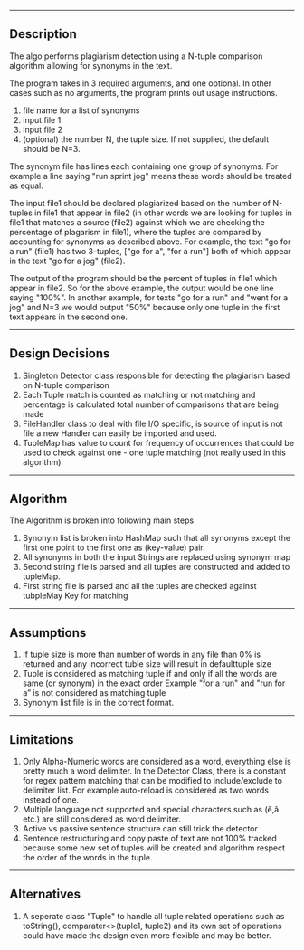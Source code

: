 ----------------------
Description
----------------------
The algo performs plagiarism detection using a N-tuple comparison algorithm allowing for synonyms in the text.

The program takes in 3 required arguments, and one optional.  In other cases such as no arguments, the program prints out usage instructions.

1) file name for a list of synonyms
2) input file 1
3) input file 2
4) (optional) the number N, the tuple size.  If not supplied, the default should be N=3.

The synonym file has lines each containing one group of synonyms.  For example a line saying "run sprint jog" means these words should be treated as equal.

The input file1 should be declared plagiarized based on the number of N-tuples in file1 that appear in file2 (in other words we are looking for tuples in file1 that matches a source (file2) against which we are checking the percentage of plagarism in file1), where the tuples are compared by accounting for synonyms as described above.  For example, the text "go for a run" (file1) has two 3-tuples, ["go for a", "for a run"] both of which appear in the text "go for a jog" (file2).

The output of the program should be the percent of tuples in file1 which appear in file2.  So for the above example, the output would be one line saying "100%".  In another example, for texts "go for a run" and "went for a jog" and N=3 we would output "50%" because only one tuple in the first text appears in the second one.

----------------
Design Decisions
-----------------
1. Singleton Detector class responsible for detecting the plagiarism based on N-tuple comparison
2. Each Tuple match is counted as matching or not matching and percentage is calculated total number of comparisons that are being made
3. FileHandler class to deal with file I/O specific, is source of input is not file a new Handler can easily be imported and used.
4. TupleMap has value to count for frequency of occurrences that could be used to check against one - one tuple matching (not
really used in this algorithm)

----------
Algorithm
----------
The Algorithm is broken into following main steps
1. Synonym list is broken into HashMap such that all synonyms except the first one point to the first one as (key-value) pair.
2. All synonyms in both the input Strings are replaced using synonym map
3. Second string file is parsed and all tuples are constructed and added to tupleMap.
4. First string file is parsed and all the tuples are checked against tubpleMay Key for matching

-----------
Assumptions
-----------
1. If tuple size is more than number of words in any file than 0% is returned and any incorrect tuble size will result in defaulttuple size
2. Tuple is considered as matching tuple if and only if all the words are same (or synonym) in the exact order
Example "for a run" and "run for a” is not considered as matching tuple
3. Synonym list file is in the correct format.

-----------
Limitations
-----------
1. Only Alpha-Numeric words are considered as a word, everything else is pretty much a word delimiter. In the Detector Class,
there is a constant for regex pattern matching that can be modified to include/exclude to delimiter list.
For example auto-reload is considered as two words instead of one.
2. Multiple language not supported and special characters such as (ê,â etc.) are still considered as word delimiter.
3. Active vs passive sentence structure can still trick the detector
4. Sentence restructuring and copy paste of text are not 100% tracked because some new set of tuples will be created and algorithm 
respect the order of the words in the tuple.

-------------
Alternatives
-------------
1. A seperate class "Tuple" to handle all tuple related operations such as toString(), comparater<>(tuple1, tuple2) and its own
set of operations could have made the design even more flexible and may be better.
